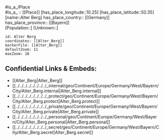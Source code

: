 ﻿---
location: [50.35,10.25] 
mapzoom: [7,12] 
mapmarker: city 
type: City
tags:
- geo/City


SpocWebEntityId: 28781
isDeleted: false
confidential: public

---
#is_a_/Place  
#is_a_ :: [[Place]] 
[has_place_longitude::10.25] 
[has_place_latitude::50.35] 
[name::Alter Berg] 
has_place_country:: [[Germany]]  
has_place_province:: [[Bayern]]  
[Population::] 
[Unknown::] 


```leaflet
id: Alter Berg
coordinates: [[Alter_Berg]] 
markerFile: [[Alter_Berg]] 
defaultZoom: 11 
maxZoom: 18
```


## Confidential Links & Embeds: 
- [[Alter_Berg|Alter_Berg]]  
- [[../../../../../../../../_internal/geo/Continent/Europe/Germany/West/Bayern/City/Alter_Berg.internal|Alter_Berg.internal]] 
- [[../../../../../../../../_protect/geo/Continent/Europe/Germany/West/Bayern/City/Alter_Berg.protect|Alter_Berg.protect]] 
- [[../../../../../../../../_private/geo/Continent/Europe/Germany/West/Bayern/City/Alter_Berg.private|Alter_Berg.private]] 
- [[../../../../../../../../_personal/geo/Continent/Europe/Germany/West/Bayern/City/Alter_Berg.personal|Alter_Berg.personal]] 
- [[../../../../../../../../_secret/geo/Continent/Europe/Germany/West/Bayern/City/Alter_Berg.secret|Alter_Berg.secret]] 
